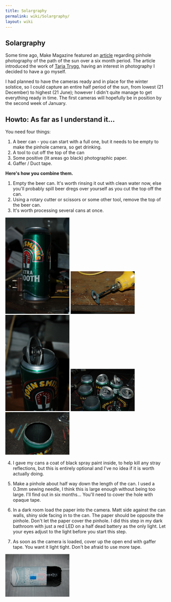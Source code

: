 ```yaml
---
title: Solargraphy
permalink: wiki/Solargraphy/
layout: wiki
---
```


Solargraphy
-----------

Some time ago, Make Magazine featured an
[article](http://blog.makezine.com/archive/2010/02/lovely_solargraphy_photos.html)
regarding pinhole photography of the path of the sun over a six month
period. The article introduced the work of [Tarja
Trygg](http://www.solargraphy.com/), having an interest in photography I
decided to have a go myself.

I had planned to have the cameras ready and in place for the winter
solstice, so I could capture an entire half period of the sun, from
lowest (21 December) to highest (21 June); however I didn't quite manage
to get everything ready in time. The first cameras will hopefully be in
position by the second week of January.

Howto: As far as I understand it...
-----------------------------------

You need four things:

1.  A beer can - you can start with a full one, but it needs to be empty
    to make the pinhole camera, so get drinking.
2.  A tool to cut off the top of the can
3.  Some positive (lit areas go black) photographic paper.
4.  Gaffer / Duct tape.

**Here's how you combine them.**  
1. Empty the beer can. It's worth rinsing it out with clean water now,
else you'll probably spill beer dregs over yourself as you cut the top
off the can.  
2. Using a rotary cutter or scissors or some other tool, remove the top
of the beer can.  
3. It's worth processing several cans at once.
<img src="Solar-1-can.jpg" title="fig:1. Empty beer can, your taste in beer may vary from mine." alt="1. Empty beer can, your taste in beer may vary from mine." width="200" />

<img src="Solar-1-tool.jpg.jpg" title="fig:2. Rotary cutter for removing the top of the can." alt="2. Rotary cutter for removing the top of the can." width="200" />
<img src="Solar-1-headless-can.jpg" title="fig:3. Can with top cut off." alt="3. Can with top cut off." width="200" />

<img src="Solar-1-headless-cans.jpg" title="fig:4. You may want to process several cans at once if you plan to make multiple cameras." alt="4. You may want to process several cans at once if you plan to make multiple cameras." width="200" />  
<img src="Solar-1-matt-black.jpg" title="fig:5. Can given an internal coat of black paint." alt="5. Can given an internal coat of black paint." width="200" />

4. I gave my cans a coat of black spray paint inside, to help kill any
stray reflections, but this is entirely optional and I've no idea if it
is worth actually doing.

5. Make a pinhole about half way down the length of the can. I used a
0.3mm sewing needle, I think this is large enough without being too
large. I'll find out in six months... You'll need to cover the hole with
opaque tape.

6. In a dark room load the paper into the camera. Matt side against the
can walls, shiny side facing in to the can. The paper should be opposite
the pinhole. Don't let the paper cover the pinhole. I did this step in
my dark bathroom with just a red LED on a half dead battery as the only
light. Let your eyes adjust to the light before you start this step.

7. As soon as the camera is loaded, cover up the open end with gaffer
tape. You want it light tight. Don't be afraid to use more tape.

<img src="Solar-1-loaded.jpg" title="6. The loaded beer can pinhole camera. The pinhole is under the blue tape. The open end is sealed up with gaffer tape" alt="6. The loaded beer can pinhole camera. The pinhole is under the blue tape. The open end is sealed up with gaffer tape" width="200" />
